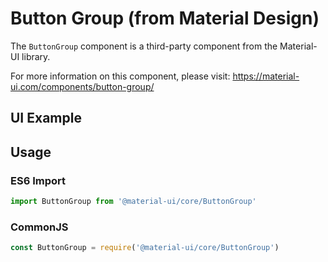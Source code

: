 # Button Group (from Material Design)

The `ButtonGroup` component is a third-party component from the Material-UI library. 

For more information on this component, please visit: https://material-ui.com/components/button-group/

## UI Example

<!-- STORY -->

## Usage

### ES6 Import
```js
import ButtonGroup from '@material-ui/core/ButtonGroup'
```

### CommonJS

```js
const ButtonGroup = require('@material-ui/core/ButtonGroup')
```